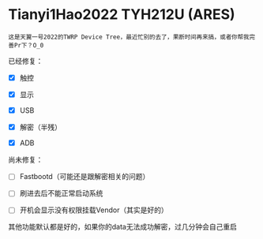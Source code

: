 # Tianyi1Hao2022 TYH212U (ARES)

```
这是天翼一号2022的TWRP Device Tree，最近忙别的去了，果断时间再来搞，或者你帮我完善Pr下？O_0
```

已经修复：

- [x] 触控

- [x] 显示

- [x] USB

- [x] 解密（半残）

- [x] ADB

尚未修复：

- [ ] Fastbootd（可能还是跟解密相关的问题）

- [ ] 刷进去后不能正常启动系统

- [ ] 开机会显示没有权限挂载Vendor（其实是好的）

其他功能默认都是好的，如果你的data无法成功解密，过几分钟会自己重启

  
